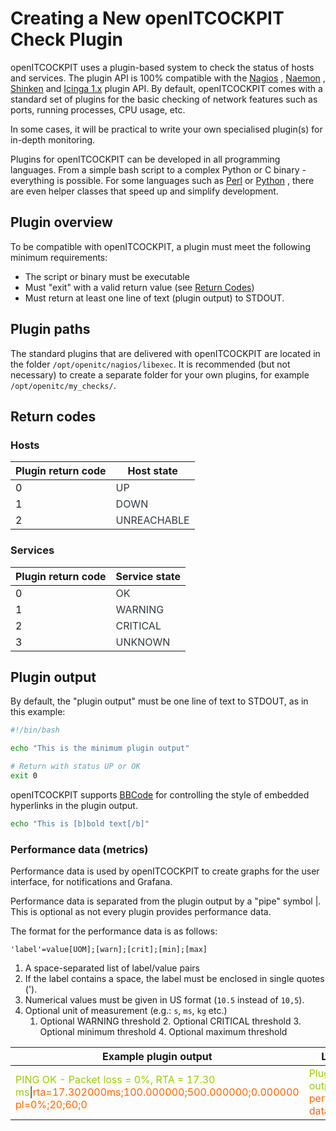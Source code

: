 # Creating a New openITCOCKPIT Check Plugin

openITCOCKPIT uses a plugin-based system to check the status of hosts and services. The plugin API is 100% compatible
with the [Nagios](https://nagios-plugins.org/doc/guidelines.html)
, [Naemon](https://www.naemon.io/documentation/usersguide/pluginapi.html)
, [Shinken](https://www.naemon.io/documentation/usersguide/pluginapi.html)
and [Icinga 1.x](https://icinga.com/docs/icinga1/latest/en/pluginapi.html) plugin API. By default, openITCOCKPIT comes
with a standard set of plugins for the basic checking of network features such as ports, running processes, CPU usage,
etc.

In some cases, it will be practical to write your own specialised plugin(s) for in-depth monitoring.

Plugins for openITCOCKPIT can be developed in all programming languages. From a simple bash script to a complex Python
or C binary - everything is possible. For some languages such
as [Perl](https://github.com/monitoring-plugins/monitoring-plugin-perl)
or [Python](https://pypi.org/project/nagiosplugin/) , there are even helper classes that speed up and simplify
development.

## Plugin overview

To be compatible with openITCOCKPIT, a plugin must meet the following minimum requirements:

- The script or binary must be executable
- Must "exit" with a valid return value (see [Return Codes](#return-codes))
- Must return at least one line of text (plugin output) to STDOUT.

## Plugin paths

The standard plugins that are delivered with openITCOCKPIT are located in the folder `/opt/openitc/nagios/libexec`. It
is recommended (but not necessary) to create a separate folder for your own plugins, for
example `/opt/openitc/my_checks/`.

## Return codes

### Hosts

|Plugin return code|Host state|
|---|---|
|0|<span class="badge badge-success" style="color:#343a40" title="UP">UP</span>|
|1|<span class="badge badge-danger" style="color:#343a40" title="DOWN">DOWN</span>|
|2|<span class="badge badge-default" style="color:#343a40" title="UNREACHABLE">UNREACHABLE</span>|

### Services

|Plugin return code|Service state|
|---|---|
|0|<span class="badge badge-success" style="color:#343a40" title="OK">OK</span>|
|1|<span class="badge badge-warning" style="color:#343a40" title="WARNING">WARNING</span>|
|2|<span class="badge badge-danger" style="color:#343a40" title="CRITICAL">CRITICAL</span>|
|3|<span class="badge badge-default" style="color:#343a40" title="UNKNOWN">UNKNOWN</span>|

## Plugin output

By default, the "plugin output" must be one line of text to STDOUT, as in this example:

```bash
#!/bin/bash

echo "This is the minimum plugin output"

# Return with status UP or OK
exit 0
```

openITCOCKPIT supports [BBCode](https://en.wikipedia.org/wiki/BBCode) for controlling the style of embedded hyperlinks
in the plugin output.

```bash
echo "This is [b]bold text[/b]"
```

### Performance data (metrics)

Performance data is used by openITCOCKPIT to create graphs for the user interface, for notifications and Grafana.

Performance data is separated from the plugin output by a "pipe" symbol |. This is optional as not every plugin provides
performance data.

The format for the performance data is as follows:

```
'label'=value[UOM];[warn];[crit];[min];[max]
```

1. A space-separated list of label/value pairs
2. If the label contains a space, the label must be enclosed in single quotes (').
3. Numerical values must be given in US format (`10.5` instead of `10,5`).
4. Optional unit of measurement (e.g.: `s`, `ms`, `kg` etc.)
   1. Optional WARNING threshold 2. Optional CRITICAL threshold 3. Optional minimum threshold 4. Optional maximum
   threshold

|Example plugin output|Legend|
|---|---|
|<span style="color:#99CC00;">PING OK - Packet loss = 0%, RTA = 17.30 ms</span>\|<span style="color:#FF6600;">rta=17.302000ms;100.000000;500.000000;0.000000 pl=0%;20;60;0</span>|<span style="color:#99CC00;">Plugin output</span> <br /> <span style="color:#FF6600;">performance data</span>|
